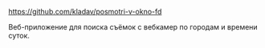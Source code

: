 https://github.com/kladav/posmotri-v-okno-fd


Веб-приложение для поиска съёмок с вебкамер по городам и времени суток. 